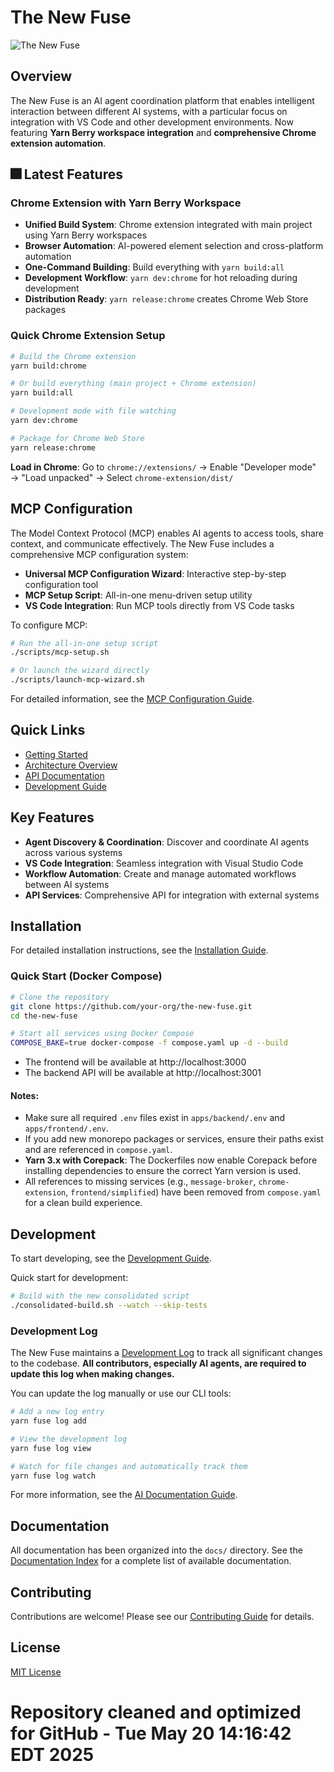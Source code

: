 # The New Fuse

![The New Fuse](media/logo.png)

## Overview

The New Fuse is an AI agent coordination platform that enables intelligent interaction between different AI systems, with a particular focus on integration with VS Code and other development environments. Now featuring **Yarn Berry workspace integration** and **comprehensive Chrome extension automation**.

## 🎆 Latest Features

### Chrome Extension with Yarn Berry Workspace
- **Unified Build System**: Chrome extension integrated with main project using Yarn Berry workspaces
- **Browser Automation**: AI-powered element selection and cross-platform automation
- **One-Command Building**: Build everything with `yarn build:all`
- **Development Workflow**: `yarn dev:chrome` for hot reloading during development
- **Distribution Ready**: `yarn release:chrome` creates Chrome Web Store packages

### Quick Chrome Extension Setup
```bash
# Build the Chrome extension
yarn build:chrome

# Or build everything (main project + Chrome extension)
yarn build:all

# Development mode with file watching
yarn dev:chrome

# Package for Chrome Web Store
yarn release:chrome
```

**Load in Chrome**: Go to `chrome://extensions/` → Enable "Developer mode" → "Load unpacked" → Select `chrome-extension/dist/`

## MCP Configuration

The Model Context Protocol (MCP) enables AI agents to access tools, share context, and communicate effectively. The New Fuse includes a comprehensive MCP configuration system:

- **Universal MCP Configuration Wizard**: Interactive step-by-step configuration tool
- **MCP Setup Script**: All-in-one menu-driven setup utility
- **VS Code Integration**: Run MCP tools directly from VS Code tasks

To configure MCP:

```bash
# Run the all-in-one setup script
./scripts/mcp-setup.sh

# Or launch the wizard directly
./scripts/launch-mcp-wizard.sh
```

For detailed information, see the [MCP Configuration Guide](scripts/MCP-CONFIGURATION-GUIDE.md).

## Quick Links

- [Getting Started](docs/getting-started/README.md)
- [Architecture Overview](docs/architecture/README.md)
- [API Documentation](docs/api/README.md)
- [Development Guide](docs/development/README.md)

## Key Features

- **Agent Discovery & Coordination**: Discover and coordinate AI agents across various systems
- **VS Code Integration**: Seamless integration with Visual Studio Code
- **Workflow Automation**: Create and manage automated workflows between AI systems
- **API Services**: Comprehensive API for integration with external systems

## Installation

For detailed installation instructions, see the [Installation Guide](docs/getting-started/installation.md).

### Quick Start (Docker Compose)

```bash
# Clone the repository
git clone https://github.com/your-org/the-new-fuse.git
cd the-new-fuse

# Start all services using Docker Compose
COMPOSE_BAKE=true docker-compose -f compose.yaml up -d --build
```

- The frontend will be available at http://localhost:3000
- The backend API will be available at http://localhost:3001

#### Notes:
- Make sure all required `.env` files exist in `apps/backend/.env` and `apps/frontend/.env`.
- If you add new monorepo packages or services, ensure their paths exist and are referenced in `compose.yaml`.
- **Yarn 3.x with Corepack**: The Dockerfiles now enable Corepack before installing dependencies to ensure the correct Yarn version is used.
- All references to missing services (e.g., `message-broker`, `chrome-extension`, `frontend/simplified`) have been removed from `compose.yaml` for a clean build experience.

## Development

To start developing, see the [Development Guide](docs/development/guide.md).

Quick start for development:

```bash
# Build with the new consolidated script
./consolidated-build.sh --watch --skip-tests
```

### Development Log

The New Fuse maintains a [Development Log](docs/DEVELOPMENT_LOG.md) to track all significant changes to the codebase. **All contributors, especially AI agents, are required to update this log when making changes.**

You can update the log manually or use our CLI tools:

```bash
# Add a new log entry
yarn fuse log add

# View the development log
yarn fuse log view

# Watch for file changes and automatically track them
yarn fuse log watch
```

For more information, see the [AI Documentation Guide](docs/AI_DOCUMENTATION_GUIDE.md).

## Documentation

All documentation has been organized into the `docs/` directory. See the [Documentation Index](docs/README.md) for a complete list of available documentation.

## Contributing

Contributions are welcome! Please see our [Contributing Guide](CONTRIBUTING.md) for details.

## License

[MIT License](LICENSE)
# Repository cleaned and optimized for GitHub - Tue May 20 14:16:42 EDT 2025
